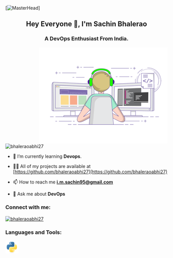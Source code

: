 [![MasterHead](https://grad.uwo.ca/img/programs/mda_Banner.jpg)]
<h2 align="center">Hey Everyone 👋, I'm Sachin Bhalerao</h2>
<h3 align="center">A DevOps Enthusiast From India.</h3>
<img align="right" alt="Coding" width="400" src="https://raw.githubusercontent.com/devSouvik/devSouvik/master/gif3.gif">
<p align="left"> <img src="https://komarev.com/ghpvc/?username=bhaleraoabhi27&label=Profile%20views&color=0e75b6&style=flat" alt="bhaleraoabhi27" /> </p>



- 🌱 I’m currently learning **Devops**.

- 👨‍💻 All of my projects are available at [https://github.com/bhaleraoabhi27](https://github.com/bhaleraoabhi27)

- 📫 How to reach me **i.m.sachin95@gmail.com**

- 💬 Ask me about **DevOps**

<h3 align="left">Connect with me:</h3>
<p align="left">
<a href="https://www.linkedin.com/in/sachin-bhalerao-678125165/" target="blank"><img align="center" src="https://raw.githubusercontent.com/rahuldkjain/github-profile-readme-generator/master/src/images/icons/Social/linked-in-alt.svg" alt="bhaleraoabhi27" height="30" width="40" /></a>

</p>

<h3 align="left">Languages and Tools:</h3>
<p align="left"> <a href="https://www.python.org" target="_blank" rel="noreferrer"> <img src="https://raw.githubusercontent.com/devicons/devicon/master/icons/python/python-original.svg" alt="python" width="40" height="40"/> </a> </p>



<!---
bhaleraoabhi27/Sachin is a ✨ special ✨ repository because its `README.md` (this file) appears on your GitHub profile.
You can click the Preview link to take a look at your changes.
--->
